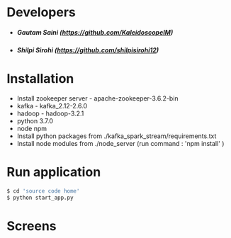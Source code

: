 
# Developers 
- ##### Gautam Saini (https://github.com/KaleidoscopeIM)
- ##### Shilpi Sirohi (https://github.com/shilpisirohi12)
# Installation
- Install zookeeper server - apache-zookeeper-3.6.2-bin
- kafka - kafka_2.12-2.6.0 
- hadoop - hadoop-3.2.1
- python 3.7.0
- node npm
- Install python packages from ./kafka_spark_stream/requirements.txt
- Install node modules from ./node_server (run command : 'npm install' )

# Run application
```sh
$ cd 'source code home' 
$ python start_app.py
```
# Screens
